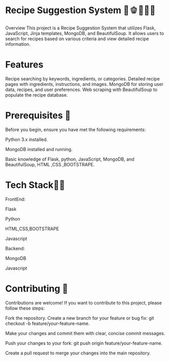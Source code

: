 
# Recipe Suggestion System 🥕🫑🥒🥜🍆
Overview
This project is a Recipe Suggestion System that utilizes Flask, JavaScript, Jinja templates, MongoDB, and BeautifulSoup.
It allows users to search for recipes based on various criteria and view detailed recipe information.

# Features
Recipe searching by keywords, ingredients, or categories.
Detailed recipe pages with ingredients, instructions, and images.
MongoDB for storing user data, recipes, and user preferences.
Web scraping with BeautifulSoup to populate the recipe database.

# Prerequisites 📒
Before you begin, ensure you have met the following requirements:

Python 3.x installed.

MongoDB installed and running.

Basic knowledge of Flask, python, JavaScript, MongoDB, and BeautifulSoup, HTML ,CSS ,BOOTSTRAPE.

# Tech Stack👨‍💻

FrontEnd:

Flask

Python

HTML,CSS,BOOTSTRAPE

Javascript

Backend:

MongoDB

Javascript

# Contributing 🍴
Contributions are welcome! If you want to contribute to this project, please follow these steps:

Fork the repository.
Create a new branch for your feature or bug fix:
git checkout -b feature/your-feature-name.

Make your changes and commit them with clear, concise commit messages.

Push your changes to your fork:
git push origin feature/your-feature-name.

Create a pull request to merge your changes into the main repository.


